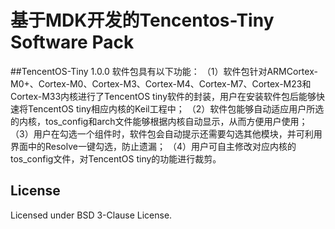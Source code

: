 # 基于MDK开发的Tencentos-Tiny Software Pack

##TencentOS-Tiny 1.0.0
软件包具有以下功能：
	（1）软件包针对ARMCortex-M0+、Cortex-M0、Cortex-M3、Cortex-M4、Cortex-M7、Cortex-M23和Cortex-M33内核进行了TencentOS tiny软件的封装，用户在安装软件包后能够快速将TencentOS tiny相应内核的Keil工程中；
	（2）软件包能够自动适应用户所选的内核，tos_config和arch文件能够根据内核自动显示，从而方便用户使用；
	（3）用户在勾选一个组件时，软件包会自动提示还需要勾选其他模块，并可利用界面中的Resolve一键勾选，防止遗漏；
	（4）用户可自主修改对应内核的tos_config文件，对TencentOS tiny的功能进行裁剪。



## License
Licensed under BSD 3-Clause License.
